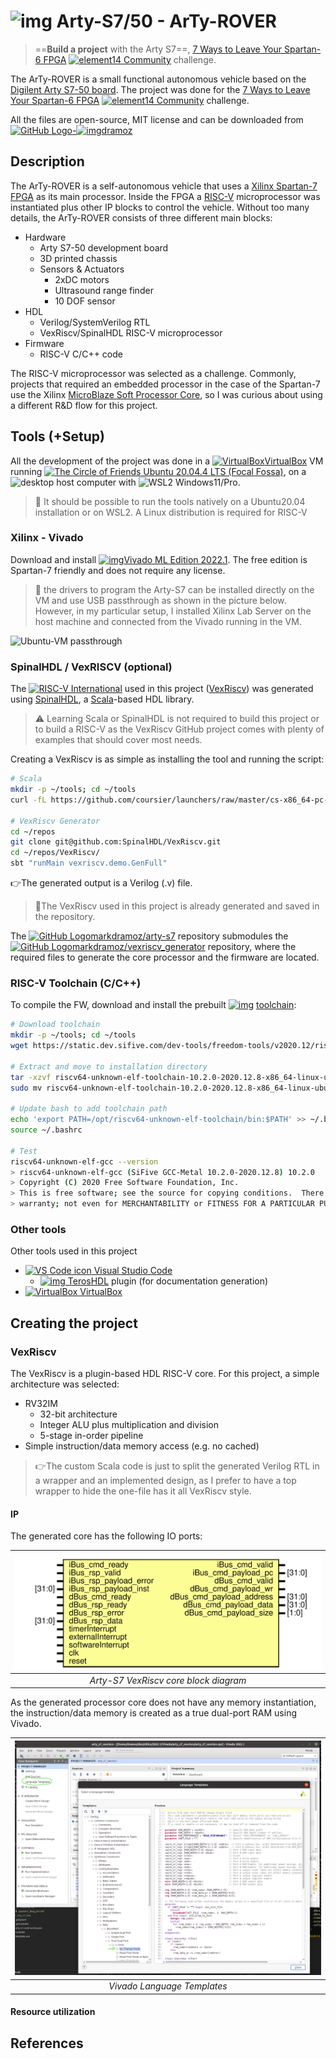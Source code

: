 

# <img src="https://digilent.com/reference/_media/reference/programmable-logic/arty-s7/arty-s7-0.png" alt="img" style="height:2em;" /> Arty-S7/50 - ArTy-ROVER

> ==**Build a project** with the Arty S7==, [7 Ways to Leave Your Spartan-6 FPGA](https://community.element14.com/technologies/fpga-group/w/documents/27537/7-ways-to-leave-your-spartan-6-fpga) [<img src="https://community.element14.com/e14/cfs/e14core/images/logos/e14_Profile_206px.png" alt="element14 Community" style="height:2em;" />](https://community.element14.com/) challenge.

The ArTy-ROVER is a small functional autonomous vehicle based on the [Digilent Arty S7-50 board](https://digilent.com/reference/programmable-logic/arty-s7/start). The project was done for the [7 Ways to Leave Your Spartan-6 FPGA](https://community.element14.com/technologies/fpga-group/w/documents/27537/7-ways-to-leave-your-spartan-6-fpga) [<img src="https://community.element14.com/e14/cfs/e14core/images/logos/e14_Profile_206px.png" alt="element14 Community" style="height:2em;" />](https://community.element14.com/) challenge.

All the files are open-source, MIT license and can be downloaded from [<img src="https://github.githubassets.com/images/modules/logos_page/GitHub-Logo.png" alt="GitHub Logo" style="height:1em;" />-<img src="https://avatars.githubusercontent.com/u/34524370?v=4" alt="img" style="height:1em;" />dramoz](https://github.com/dramoz/arty-s7)

## Description

The ArTy-ROVER is a self-autonomous vehicle that uses a [Xilinx Spartan-7 FPGA](https://www.xilinx.com/products/silicon-devices/fpga/spartan-7.html) as its main processor. Inside the FPGA a [RISC-V](https://en.wikipedia.org/wiki/RISC-V) microprocessor was instantiated plus other IP blocks to control the vehicle. Without too many details, the ArTy-ROVER consists of three different main blocks:

- Hardware
  - Arty S7-50 development board
  - 3D printed chassis
  - Sensors & Actuators
    - 2xDC motors
    - Ultrasound range finder
    - 10 DOF sensor
- HDL
  - Verilog/SystemVerilog RTL
  - VexRiscv/SpinalHDL RISC-V microprocessor
- Firmware
  - RISC-V C/C++ code

The RISC-V microprocessor was selected as a challenge. Commonly, projects that required an embedded processor in the case of the Spartan-7 use the Xilinx [MicroBlaze Soft Processor Core](https://www.xilinx.com/products/design-tools/microblaze.html), so I was curious about using a different R&D flow for this project.

## Tools (+Setup)

All the development of the project was done in a [<img src="https://cdn.icon-icons.com/icons2/2699/PNG/512/virtualbox_logo_icon_169253.png" alt="VirtualBox" style="height:1em" />VirtualBox](https://www.virtualbox.org/) VM running [<img src="https://assets.ubuntu.com/v1/29985a98-ubuntu-logo32.png" alt="The Circle of Friends" style="height:1em;" /> Ubuntu 20.04.4 LTS (Focal Fossa)](https://releases.ubuntu.com/20.04.4/),  on a <img src="https://raw.githubusercontent.com/FortAwesome/Font-Awesome/6.x/svgs/solid/computer.svg" alt="desktop" style="height:1em;" /> host computer with <img src="https://upload.wikimedia.org/wikipedia/commons/5/5f/Windows_logo_-_2012.svg" alt="WSL2" style="height:1em" /> Windows11/Pro.

> 📝 It should be possible to run the tools natively on a Ubuntu20.04 installation or on WSL2. A Linux distribution is required for RISC-V

### Xilinx - Vivado

Download and install [<img src="https://www.xilinx.com/etc.clientlibs/site/clientlibs/xilinx/site-all/resources/imgs/products/xilinx-logo-product.png" alt="img" style="height:1em;" />Vivado ML Edition 2022.1](https://www.xilinx.com/support/download/index.html/content/xilinx/en/downloadNav/vivado-design-tools/2022-1.html). The free edition is Spartan-7 friendly and does not require any license.

> 📝 the drivers to program the Arty-S7 can be installed directly on the VM and use USB passthrough as shown in the picture below. However, in my particular setup, I installed Xilinx Lab Server on the host machine and connected from the Vivado running in the VM.

![Ubuntu-VM passthrough](../projects/arty_s7_atrover/assets/vm-usb.png)

### SpinalHDL / VexRISCV (optional)

The [<img src="https://riscv.org/wp-content/uploads/2020/06/riscv-color.svg" alt="RISC-V International" style="height:1em;" />](https://riscv.org/) used in this project ([VexRiscv](https://github.com/SpinalHDL/VexRiscv)) was generated using [SpinalHDL](https://spinalhdl.github.io/SpinalDoc-RTD/master/index.html), a [Scala](https://www.scala-lang.org/)-based HDL library. 

> ⚠ Learning Scala or SpinalHDL is not required to build this project or to build a RISC-V as the VexRiscv GitHub project comes with plenty of examples that should cover most needs.

Creating a VexRiscv is as simple as installing the tool and running the script:

```bash
# Scala
mkdir -p ~/tools; cd ~/tools
curl -fL https://github.com/coursier/launchers/raw/master/cs-x86_64-pc-linux.gz | gzip -d > cs && chmod +x cs && ./cs setup

# VexRiscv Generator
cd ~/repos
git clone git@github.com:SpinalHDL/VexRiscv.git
cd ~/repos/VexRiscv/
sbt "runMain vexriscv.demo.GenFull"
```

👉The generated output is a Verilog (.v) file.

> 📝The VexRiscv used in this project is already generated and saved in the repository.

The [<img src="https://github.githubassets.com/images/modules/logos_page/GitHub-Mark.png" alt="GitHub Logomark" style="height:1em;" />dramoz/arty-s7](https://github.com/dramoz/arty-s7) repository submodules the [<img src="https://github.githubassets.com/images/modules/logos_page/GitHub-Mark.png" alt="GitHub Logomark" style="height:1em;" />dramoz/vexriscv_generator](https://github.com/dramoz/vexriscv_generator) repository, where the required files to generate the core processor and the firmware are located.

### RISC-V Toolchain (C/C++)

To compile the FW, download and install the prebuilt [<img src="https://community.cadence.com/cfs-file/__key/communityserver-blogs-components-weblogfiles/00-00-00-01-06/sifive_2D00_logo_2D00_v1.png" alt="img" style="height:1em;" />](https://www.sifive.com/) [toolchain](https://www.sifive.com/software):

```bash
# Download toolchain
mkdir -p ~/tools; cd ~/tools
wget https://static.dev.sifive.com/dev-tools/freedom-tools/v2020.12/riscv64-unknown-elf-toolchain-10.2.0-2020.12.8-x86_64-linux-ubuntu14.tar.gz

# Extract and move to installation directory
tar -xzvf riscv64-unknown-elf-toolchain-10.2.0-2020.12.8-x86_64-linux-ubuntu14.tar.gz
sudo mv riscv64-unknown-elf-toolchain-10.2.0-2020.12.8-x86_64-linux-ubuntu14 /opt/riscv64-unknown-elf-toolchain

# Update bash to add toolchain path
echo 'export PATH=/opt/riscv64-unknown-elf-toolchain/bin:$PATH' >> ~/.bashrc
source ~/.bashrc

# Test
riscv64-unknown-elf-gcc --version
> riscv64-unknown-elf-gcc (SiFive GCC-Metal 10.2.0-2020.12.8) 10.2.0
> Copyright (C) 2020 Free Software Foundation, Inc.
> This is free software; see the source for copying conditions.  There is NO
> warranty; not even for MERCHANTABILITY or FITNESS FOR A PARTICULAR PURPOSE.
```

### Other tools

Other tools used in this project

- [<img src="https://code.visualstudio.com/assets/images/code-stable.png" alt="VS Code icon" style="height:1em;" /> Visual Studio Code](https://code.visualstudio.com/)
  - [<img src="https://teros-technology.gallerycdn.vsassets.io/extensions/teros-technology/teroshdl/2.0.7/1651778078435/Microsoft.VisualStudio.Services.Icons.Default" alt="img" style="height:1em;" /> TerosHDL](https://marketplace.visualstudio.com/items?itemName=teros-technology.teroshdl) plugin (for documentation generation)
-  [<img src="https://cdn.icon-icons.com/icons2/2699/PNG/512/virtualbox_logo_icon_169253.png" alt="VirtualBox" style="height:1em" /> VirtualBox](https://www.virtualbox.org/)

## Creating the project

### VexRiscv

The VexRiscv is a plugin-based HDL RISC-V core. For this project, a simple architecture was selected:

- RV32IM
  - 32-bit architecture
  - Integer ALU plus multiplication and division
  - 5-stage in-order pipeline
- Simple instruction/data memory access (e.g. no cached)

> 👉The custom Scala code is just to split the generated Verilog RTL in a wrapper and an implemented design, as I prefer to have a top wrapper to hide the one-file has it all VexRiscv style.

#### IP

The generated core has the following IO ports:

| <img src="docs/doc_internal/VexRiscvBase.svg" alt="VexRiscvBase" style="zoom:100%;" /> |
| :----------------------------------------------------------: |
|            *Arty-S7 VexRiscv core block diagram*             |

As the generated processor core does not have any memory instantiation, the instruction/data memory is created as a true dual-port RAM using Vivado.

| <img src="assets/vivado-language-templates.png" alt="vivado-language-templates" style="zoom:100%;" /> |
| :----------------------------------------------------------: |
|                 *Vivado Language Templates*                  |



#### Resource utilization



## References

